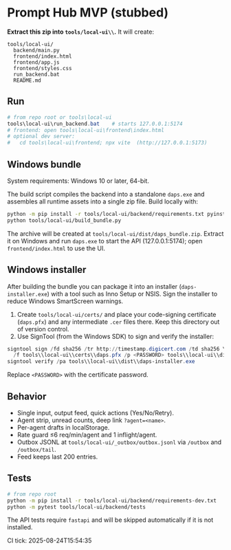 # Prompt Hub MVP (stubbed)

**Extract this zip into `tools/local-ui\\`.** It will create:
```
tools/local-ui/
  backend/main.py
  frontend/index.html
  frontend/app.js
  frontend/styles.css
  run_backend.bat
  README.md
```

## Run
```powershell
# from repo root or tools\local-ui
tools\local-ui\run_backend.bat    # starts 127.0.0.1:5174
# frontend: open tools\local-ui\frontend\index.html
# optional dev server:
#   cd tools\local-ui\frontend; npx vite  (http://127.0.0.1:5173)
```

## Windows bundle
System requirements: Windows 10 or later, 64-bit.

The build script compiles the backend into a standalone `daps.exe` and assembles all
runtime assets into a single zip file. Build locally with:

```bash
python -m pip install -r tools/local-ui/backend/requirements.txt pyinstaller
python tools/local-ui/build_bundle.py
```

The archive will be created at `tools/local-ui/dist/daps_bundle.zip`. Extract it on
Windows and run `daps.exe` to start the API (127.0.0.1:5174); open
`frontend/index.html` to use the UI.

## Windows installer
After building the bundle you can package it into an installer
(`daps-installer.exe`) with a tool such as Inno Setup or NSIS. Sign the installer
to reduce Windows SmartScreen warnings.

1. Create `tools/local-ui/certs/` and place your code-signing certificate
   (`daps.pfx`) and any intermediate `.cer` files there. Keep this directory out
   of version control.
2. Use SignTool (from the Windows SDK) to sign and verify the installer:

```powershell
signtool sign /fd sha256 /tr http://timestamp.digicert.com /td sha256 \
  /f tools\\local-ui\\certs\\daps.pfx /p <PASSWORD> tools\\local-ui\\dist\\daps-installer.exe
signtool verify /pa tools\\local-ui\\dist\\daps-installer.exe
```

Replace `<PASSWORD>` with the certificate password.

## Behavior
- Single input, output feed, quick actions (Yes/No/Retry).
- Agent strip, unread counts, deep link `?agent=<name>`.
- Per-agent drafts in localStorage.
- Rate guard ≤6 req/min/agent and 1 inflight/agent.
- Outbox JSONL at `tools/local-ui/_outbox/outbox.jsonl` via `/outbox` and `/outbox/tail`.
- Feed keeps last 200 entries.

## Tests
```bash
# from repo root
python -m pip install -r tools/local-ui/backend/requirements-dev.txt
python -m pytest tools/local-ui/backend/tests
```
The API tests require `fastapi` and will be skipped automatically if it is not installed.

CI tick: 2025-08-24T15:54:35
